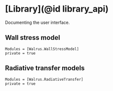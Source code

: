 # [Library](@id library_api)

Documenting the user interface.

## Wall stress model
```@autodocs
Modules = [Walrus.WallStressModel]
private = true
```

## Radiative transfer models
```@autodocs
Modules = [Walrus.RadiativeTransfer]
private = true
```